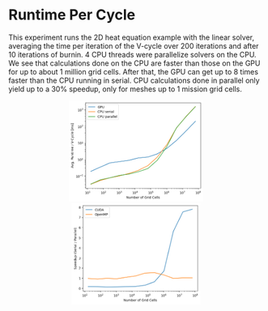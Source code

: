# Runtime Per Cycle

This experiment runs the 2D heat equation example with the linear
solver, averaging the time per iteration of the V-cycle over 200
iterations and after 10 iterations of burnin. 4 CPU threads were
parallelize solvers on the CPU. We see that calculations done on the
CPU are faster than those on the GPU for up to about 1 million grid
cells. After that, the GPU can get up to 8 times faster than the CPU
running in serial. CPU calculations done in parallel only yield up to
a 30\% speedup, only for meshes up to 1 mission grid cells.

<p align="center">
<img src="results_runtimes.png" height="200"> <img src="results_speedup.png" height="200">
</p>

